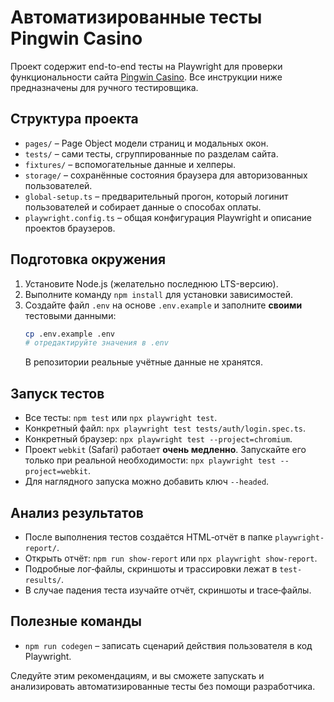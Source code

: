 # Автоматизированные тесты Pingwin Casino

Проект содержит end-to-end тесты на Playwright для проверки функциональности сайта [Pingwin Casino](https://pingwincasino24.com).
Все инструкции ниже предназначены для ручного тестировщика.

## Структура проекта
- `pages/` – Page Object модели страниц и модальных окон.
- `tests/` – сами тесты, сгруппированные по разделам сайта.
- `fixtures/` – вспомогательные данные и хелперы.
- `storage/` – сохранённые состояния браузера для авторизованных пользователей.
- `global-setup.ts` – предварительный прогон, который логинит пользователей и собирает данные о способах оплаты.
- `playwright.config.ts` – общая конфигурация Playwright и описание проектов браузеров.

## Подготовка окружения
1. Установите Node.js (желательно последнюю LTS-версию).
2. Выполните команду `npm install` для установки зависимостей.
3. Создайте файл `.env` на основе `.env.example` и заполните **своими** тестовыми данными:
   ```bash
   cp .env.example .env
   # отредактируйте значения в .env
   ```
   В репозитории реальные учётные данные не хранятся.

## Запуск тестов
- Все тесты: `npm test` или `npx playwright test`.
- Конкретный файл: `npx playwright test tests/auth/login.spec.ts`.
- Конкретный браузер: `npx playwright test --project=chromium`.
- Проект `webkit` (Safari) работает **очень медленно**. Запускайте его только при реальной необходимости: `npx playwright test --project=webkit`.
- Для наглядного запуска можно добавить ключ `--headed`.

## Анализ результатов
- После выполнения тестов создаётся HTML‑отчёт в папке `playwright-report/`.
- Открыть отчёт: `npm run show-report` или `npx playwright show-report`.
- Подробные лог‑файлы, скриншоты и трассировки лежат в `test-results/`.
- В случае падения теста изучайте отчёт, скриншоты и trace‑файлы.

## Полезные команды
- `npm run codegen` – записать сценарий действия пользователя в код Playwright.

Следуйте этим рекомендациям, и вы сможете запускать и анализировать автоматизированные тесты без помощи разработчика.
